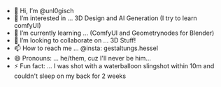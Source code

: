 - 👋 Hi, I’m @unl0gisch
- 👀 I’m interested in ... 3D Design and AI Generation (I try to learn comfyUI)
- 🌱 I’m currently learning ... (ComfyUI and Geometrynodes for Blender)
- 💞️ I’m looking to collaborate on ... 3D Stuff!
- 📫 How to reach me ... @insta: gestaltungs.hessel
- 😄 Pronouns: ... he/them, cuz I'll never be him...
- ⚡ Fun fact: ... I was shot with a waterballoon slingshot within 10m and couldn't sleep on my back for 2 weeks

<!---
unl0gisch/unl0gisch is a ✨ special ✨ repository because its `README.md` (this file) appears on your GitHub profile.
You can click the Preview link to take a look at your changes.
--->
